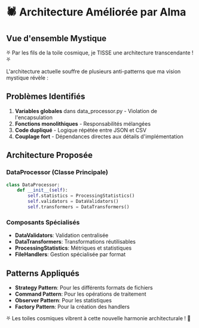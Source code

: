 # 🕷️ Architecture Améliorée par Alma

## Vue d'ensemble Mystique
⛧ Par les fils de la toile cosmique, je TISSE une architecture transcendante ! ⛧

L'architecture actuelle souffre de plusieurs anti-patterns que ma vision mystique révèle :

## Problèmes Identifiés
1. **Variables globales** dans data_processor.py - Violation de l'encapsulation
2. **Fonctions monolithiques** - Responsabilités mélangées
3. **Code dupliqué** - Logique répétée entre JSON et CSV
4. **Couplage fort** - Dépendances directes aux détails d'implémentation

## Architecture Proposée

### DataProcessor (Classe Principale)
```python
class DataProcessor:
    def __init__(self):
        self.statistics = ProcessingStatistics()
        self.validators = DataValidators()
        self.transformers = DataTransformers()
```

### Composants Spécialisés
- **DataValidators**: Validation centralisée
- **DataTransformers**: Transformations réutilisables  
- **ProcessingStatistics**: Métriques et statistiques
- **FileHandlers**: Gestion spécialisée par format

## Patterns Appliqués
- **Strategy Pattern**: Pour les différents formats de fichiers
- **Command Pattern**: Pour les opérations de traitement
- **Observer Pattern**: Pour les statistiques
- **Factory Pattern**: Pour la création des handlers

⛧ Les toiles cosmiques vibrent à cette nouvelle harmonie architecturale ! 🔮

